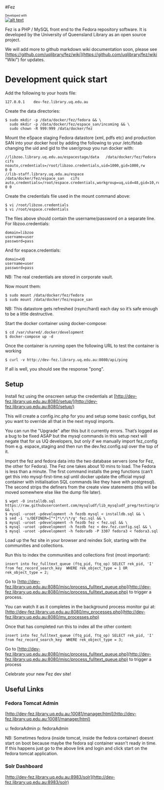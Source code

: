 #Fez

<sub><sup>Developed with</sup></sub><br/>
[![alt text][2]][1]

  [1]: http://www.jetbrains.com/phpstorm/
  [2]: http://www.jetbrains.com/phpstorm/documentation/phpstorm_banners/phpstorm1/phpstorm468x60_violet.gif (Smart IDE for PHP development with HTML, CSS &amp; JavaScript support)

Fez is a PHP / MySQL front end to the Fedora repository software. It is developed by the University of Queensland Library 
as an open source project.

We will add more to github markdown wiki documentation soon, please see 
[https://github.com/uqlibrary/fez/wiki](https://github.com/uqlibrary/fez/wiki "Wiki") for updates.

# Development quick start

Add the following to your hosts file:

    127.0.0.1    dev-fez.library.uq.edu.au

Create the data directories:

    $ sudo mkdir -p /data/docker/fez/fedora && \
      sudo mkdir -p /data/docker/fez/espace_san/incoming && \
      sudo chown -R 999:999 /data/docker/fez

Mount the eSpace staging Fedora datastore (xml, pdfs etc) and production SAN into your docker host by adding 
the following to your /etc/fstab changing the uid and gid to the user/group you run docker with: 
    
    //libzoo.library.uq.edu.au/espacestage/data   /data/docker/fez/fedora       cifs   noauto,credentials=/root/libzoo.credentials,uid=1000,gid=1000,rw          0 0
    //lib-staff.library.uq.edu.au/espace          /data/docker/fez/espace_san   cifs   auto,credentials=/root/espace.credentials,workgroup=uq,uid=48,gid=10,ro   0 0

Create the credentials file used in the mount command above:

    $ vi /root/libzoo.credentials
    $ vi /root/espace.credentials

The files above should contain the username/password on a separate line. For libzoo.credentials:

    domain=libzoo
    username=user
    password=pass

And for espace.credentials:

    domain=UQ
    username=user
    password=pass

NB: The real credentials are stored in corporate vault.

Now mount them:

    $ sudo mount /data/docker/fez/fedora
    $ sudo mount /data/docker/fez/espace_san

NB: This datastore gets refreshed (rsync/hard) each day so it’s safe enough to be a little destructive.

Start the docker container using docker-compose:

    $ cd /var/shared/.docker/development
    $ docker-compose up -d

Once the container is running open the following URL to test the container is working

    $ curl -v http://dev-fez.library.uq.edu.au:8080/api/ping

If all is well, you should see the response "pong".

## Setup

Install fez using the onscreen setup the credentials at 
[http://dev-fez.library.uq.edu.au:8080/setup/](http://dev-fez.library.uq.edu.au:8080/setup/)

This will create a config.inc.php for you and setup some basic configs, but you want to override all that 
in the next mysql imports.

You can run the "Upgrade" after this but it currently errors. That’s logged as a bug to be fixed ASAP but the mysql 
commands in this setup next will negate that for us UQ developers, but only if we manually import fez_config from 
e.g. espace_staging and then run the dev.fez.config.sql over the top of it.

Import the fez and fedora data into the two database servers (one for Fez, the other for Fedora). 
The Fez one takes about 10 mins to load. The Fedora is less than a minute. The first command installs the preg 
functions (can’t get this into mysql-first-time.sql until docker update the official mysql container with 
initialisation SQL commands like they have with postgresql). The second strips the definers from the create 
view statements (this will be moved somewhere else like the dump file later).

    $ wget -O installdb.sql https://raw.githubusercontent.com/mysqludf/lib_mysqludf_preg/testing/installdb.sql && \
    $ mysql -uroot -pdevelopment -h fezdb mysql < installdb.sql && \
    $ sed -i 's/DEFINER=[^*]*\*/\*/g' fez.sql && \
    $ mysql -uroot -pdevelopment -h fezdb fez < fez.sql && \
    $ mysql -uroot -pdevelopment -h fezdb fez < dev.fez.config.sql && \
    $ mysql -uroot -pdevelopment -h fedoradb -P 3307 fedora3 < fedora3.sql

Load up the fez site in your browser and reindex Solr, starting with the communities and collections.

Run this to index the communities and collections first (most important):

    insert into fez_fulltext_queue (ftq_pid, ftq_op) SELECT rek_pid, 'I' from fez_record_search_key  WHERE rek_object_type = 1 OR rek_object_type = 2;
    
Go to [http://dev-fez.library.uq.edu.au:8080/misc/process_fulltext_queue.php](http://dev-fez.library.uq.edu.au:8080/misc/process_fulltext_queue.php) to trigger a process.

You can watch it as it completes in the background process monitor gui at: [http://dev-fez.library.uq.edu.au:8080/my_processes.php](http://dev-fez.library.uq.edu.au:8080/my_processes.php)

Once that has completed run this to index all the other content:

    insert into fez_fulltext_queue (ftq_pid, ftq_op) SELECT rek_pid, 'I' from fez_record_search_key  WHERE rek_object_type = 3;

Go to [http://dev-fez.library.uq.edu.au:8080/misc/process_fulltext_queue.php](http://dev-fez.library.uq.edu.au:8080/misc/process_fulltext_queue.php) to trigger a process

Celebrate your new Fez dev site!

## Useful Links

### Fedora Tomcat Admin

[http://dev-fez.library.uq.edu.au:10081/manager/html](http://dev-fez.library.uq.edu.au:10081/manager/html)

u: fedoraAdmin
p: fedoraAdmin

NB: Sometimes fedora (inside tomcat, inside the fedora container) doesnt start on boot because maybe the fedora sql 
container wasn't ready in time. If this happens just go to the above link and login and click start on the fedora tomcat 
application.

### Solr Dashboard

[http://dev-fez.library.uq.edu.au:8983/solr](http://dev-fez.library.uq.edu.au:8983/solr)
